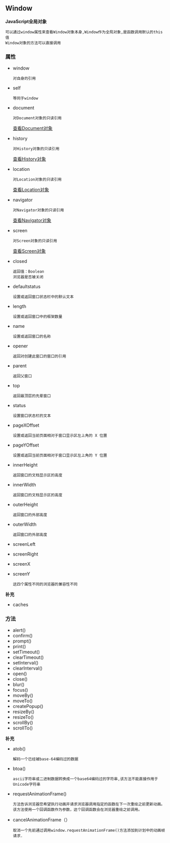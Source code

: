 ## Window

**JavaScript全局对象**

	可以通过window属性来查看Window对象本身,Window作为全局对象,是函数调用默认的this值
	Window对象的方法可以直接调用
	
### 属性

- window

	```
	对自身的引用
	```
- self

	```
	等同于window
	```
- document

	```
	对Document对象的只读引用
	```
	[查看Document对象]()
- history

	```
	对History对象的只读引用
	```
	[查看History对象]()
- location

	```
	对Location对象的只读引用
	```
	[查看Location对象]()
- navigator

	```
	对Navigator对象的只读引用
	```
	[查看Navigator对象]()
- screen

	```
	对Screen对象的只读引用
	```
	[查看Screen对象]()
- closed

	```
	返回值：Boolean
	浏览器是否被关闭
	```
- defaultstatus

	```
	设置或返回窗口状态栏中的默认文本
	```
- length

	```
	设置或返回窗口中的框架数量
	```
- name

	```
	设置或返回窗口的名称
	```
- opener

	```
	返回对创建此窗口的窗口的引用
	```
- parent

	```
	返回父窗口
	```
- top

	```
	返回最顶层的先辈窗口
	```
- status

	```
	设置窗口状态栏的文本
	```
- pageXOffset

	```
	设置或返回当前页面相对于窗口显示区左上角的 X 位置
	```
- pageYOffset

	```
	设置或返回当前页面相对于窗口显示区左上角的 Y 位置
	```
- innerHeight

	```
	返回窗口的文档显示区的高度
	```
- innerWidth

	```
	返回窗口的文档显示区的高度
	```
- outerHeight

	```
	返回窗口的外部高度
	```
- outerWidth

	```
	返回窗口的外部高度
	```
- screenLeft
- screenRight
- screenX
- screenY

	```
	这四个属性不同的浏览器的兼容性不同
	```
**补充**

- caches
	
### 方法

- alert()
- confirm()
- prompt()
- print()
- setTimeout()
- clearTimeout()
- setInterval()
- clearInterval()
- open()
- close()
- blur()
- focus()
- moveBy()
- moveTo()
- createPopup()
- resizeBy()
- resizeTo()
- scrollBy()
- scrollTo()

**补充**

- atob()

	```
	解码一个已经被base-64编码过的数据
	```
- btoa()

	```
	ascii字符串或二进制数据转换成一个base64编码过的字符串,该方法不能直接作用于Unicode字符串
	```
- requestAnimationFrame()

	```
	方法告诉浏览器您希望执行动画并请求浏览器调用指定的函数在下一次重绘之前更新动画。
	该方法使用一个回调函数作为参数，这个回调函数会在浏览器重绘之前调用。
	```
- cancelAnimationFrame（）

	```
	取消一个先前通过调用window.requestAnimationFrame()方法添加到计划中的动画帧请求.
	```





